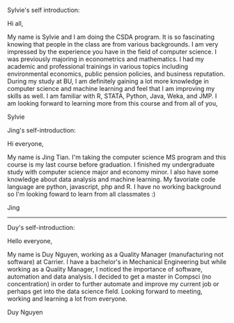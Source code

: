 Sylvie's self introduction:

Hi all, 

My name is Sylvie and I am doing the CSDA program. It is so fascinating knowing that people in the class are from various backgrounds. 
I am very impressed by the experience you have in the field of computer science. 
I was previously majoring in econometrics and mathematics. 
I had my academic and professional trainings in various topics including environmental economics, public pension policies, and business reputation. 
During my study at BU, I am definitely gaining a lot more knowledge in computer science and machine learning and feel that I am improving my skills as well. 
I am familiar with R, STATA, Python, Java, Weka, and JMP. 
I am looking forward to learning more from this course and from all of you,

Sylvie


Jing's self-introduction:

Hi everyone, 

My name is Jing Tian. I'm taking the computer science MS program and this course is my last course before graduation. I finished my undergraduate study with computer science major and economy minor. I also have some knowledge about data analysis and machine learning. 
My favoriate code language are python, javascript, php and R.
I have no working background so I'm looking foward to learn from all classmates :)

Jing

_______________________________________________________________

Duy's self-introduction:

Hello everyone,

My name is Duy Nguyen, working as a Quality Manager (manufacturing not software) at Carrier. I have a bachelor's in Mechanical Engineering but while working as a Quality Manager, I noticed the importance of software, automation and data analysis. I decided to get a master in Compsci (no concentration) in order to further automate and improve my current job or perhaps get into the data science field. 
Looking forward to meeting, working and learning a lot from everyone. 

Duy Nguyen



